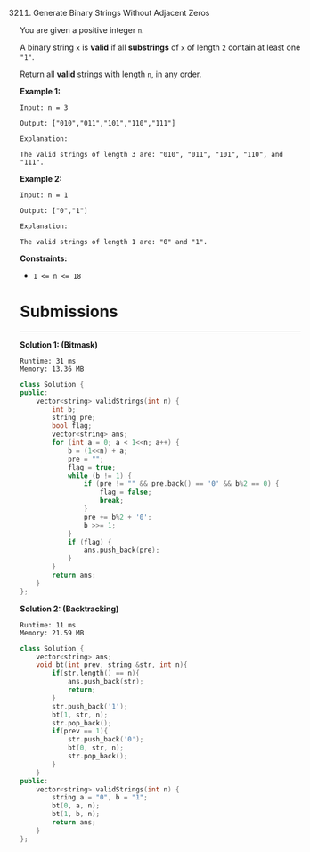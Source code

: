 3211. Generate Binary Strings Without Adjacent Zeros

You are given a positive integer `n`.

A binary string `x` is **valid** if all **substrings** of `x` of length `2` contain at least one `"1"`.

Return all **valid** strings with length `n`, in any order.

 

**Example 1:**
```
Input: n = 3

Output: ["010","011","101","110","111"]

Explanation:

The valid strings of length 3 are: "010", "011", "101", "110", and "111".
```

**Example 2:**
```
Input: n = 1

Output: ["0","1"]

Explanation:

The valid strings of length 1 are: "0" and "1".
```
 

**Constraints:**

* `1 <= n <= 18`

# Submissions
---
**Solution 1: (Bitmask)**
```
Runtime: 31 ms
Memory: 13.36 MB
```
```c++
class Solution {
public:
    vector<string> validStrings(int n) {
        int b;
        string pre;
        bool flag;
        vector<string> ans;
        for (int a = 0; a < 1<<n; a++) {
            b = (1<<n) + a;
            pre = "";
            flag = true;
            while (b != 1) {
                if (pre != "" && pre.back() == '0' && b%2 == 0) {
                    flag = false;
                    break;
                } 
                pre += b%2 + '0';
                b >>= 1;
            }
            if (flag) {
                ans.push_back(pre);
            }
        }
        return ans;
    }
};
```

**Solution 2: (Backtracking)**
```
Runtime: 11 ms
Memory: 21.59 MB
```
```c++
class Solution {
    vector<string> ans;
    void bt(int prev, string &str, int n){
        if(str.length() == n){
            ans.push_back(str);
            return;
        }
        str.push_back('1');
        bt(1, str, n);
        str.pop_back();
        if(prev == 1){
            str.push_back('0');
            bt(0, str, n);
            str.pop_back();
        } 
    }
public:
    vector<string> validStrings(int n) {
        string a = "0", b = "1";
        bt(0, a, n);
        bt(1, b, n);
        return ans;
    }
};
```
